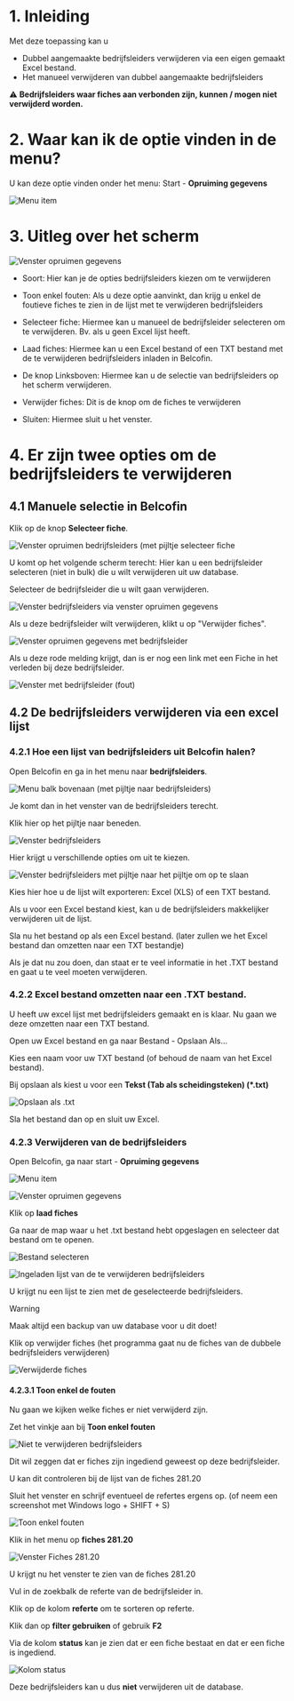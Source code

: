 # 1. Inleiding

Met deze toepassing kan u

- Dubbel aangemaakte bedrijfsleiders verwijderen via een eigen gemaakt Excel bestand.
- Het manueel verwijderen van dubbel aangemaakte bedrijfsleiders

⚠
**Bedrijfsleiders waar fiches aan verbonden zijn, kunnen / mogen niet verwijderd worden.**

# 2. Waar kan ik de optie vinden in de menu?
U kan deze optie vinden onder het menu: Start - **Opruiming gegevens**

![Menu item](NL/10.png)

# 3. Uitleg over het scherm

![Venster opruimen gegevens](NL/20.png)

* Soort: Hier kan je de opties bedrijfsleiders kiezen om te verwijderen

* Toon enkel fouten: Als u deze optie aanvinkt, dan krijg u enkel de foutieve fiches te zien in de lijst met te verwijderen bedrijfsleiders

* Selecteer fiche: Hiermee kan u manueel de bedrijfsleider selecteren om te verwijderen. Bv. als u geen Excel lijst heeft.

* Laad fiches: Hiermee kan u een Excel bestand of een TXT bestand met de te verwijderen bedrijfsleiders inladen in Belcofin.

* De knop Linksboven: Hiermee kan u de selectie van bedrijfsleiders op het scherm verwijderen.

* Verwijder fiches: Dit is de knop om de fiches te verwijderen

* Sluiten: Hiermee sluit u het venster.

# 4. Er zijn twee opties om de bedrijfsleiders te verwijderen

## 4.1 Manuele selectie in Belcofin

Klik op de knop **Selecteer fiche**.

![Venster opruimen bedrijfsleiders (met pijltje selecteer fiche](NL/30.png)

U komt op het volgende scherm terecht: Hier kan u een bedrijfsleider selecteren (niet in bulk) die u wilt verwijderen uit uw database.

Selecteer de bedrijfsleider die u wilt gaan verwijderen.

![Venster bedrijfsleiders via venster opruimen gegevens](NL/40.png)

Als u deze bedrijfsleider wilt verwijderen, klikt u op "Verwijder fiches".

![Venster opruimen gegevens met bedrijfsleider](NL/50.png)

Als u deze rode melding krijgt, dan is er nog een link met een Fiche in het verleden bij deze bedrijfsleider.

![Venster met bedrijfsleider (fout)](NL/60.png)

## 4.2 De bedrijfsleiders verwijderen via een excel lijst 

### 4.2.1 Hoe een lijst van bedrijfsleiders uit Belcofin halen?

Open Belcofin en ga in het menu naar **bedrijfsleiders**.

![Menu balk bovenaan (met pijltje naar bedrijfsleiders)](NL/70.png)

Je komt dan in het venster van de bedrijfsleiders terecht.

Klik hier op het pijltje naar beneden.

![Venster bedrijfsleiders](NL/80.png)

Hier krijgt u verschillende opties om uit te kiezen.

![Venster bedrijfsleiders met pijltje naar het pijltje om op te slaan](NL/90.png)

Kies hier hoe u de lijst wilt exporteren: Excel (XLS) of een TXT bestand.

Als u voor een Excel bestand kiest, kan u de bedrijfsleiders makkelijker verwijderen uit de lijst.

Sla nu het bestand op als een Excel bestand.
(later zullen we het Excel bestand dan omzetten naar een TXT bestandje)

Als je dat nu zou doen, dan staat er te veel informatie in het .TXT bestand en gaat u te veel moeten verwijderen.

### 4.2.2 Excel bestand omzetten naar een .TXT bestand.

U heeft uw excel lijst met bedrijfsleiders gemaakt en is klaar. Nu gaan we deze omzetten naar een TXT bestand.

Open uw Excel bestand en ga naar Bestand - Opslaan Als...

Kies een naam voor uw TXT bestand (of behoud de naam van het Excel bestand).

Bij opslaan als kiest u voor een **Tekst (Tab als scheidingsteken) (*.txt)**

![Opslaan als .txt](NL/110.png)

Sla het bestand dan op en sluit uw Excel.

### 4.2.3 Verwijderen van de bedrijfsleiders

Open Belcofin, ga naar start - **Opruiming gegevens**

![Menu item](NL/10.png)

![Venster opruimen gegevens](NL/20.png)

Klik op **laad fiches**

Ga naar de map waar u het .txt bestand hebt opgeslagen en selecteer dat bestand om te openen.

![Bestand selecteren](NL/120.png)

![Ingeladen lijst van de te verwijderen bedrijfsleiders](NL/130.png)

U krijgt nu een lijst te zien met de geselecteerde bedrijfsleiders.

> [!WARNING]
> Maak altijd een backup van uw database voor u dit doet!

Klik op verwijder fiches (het programma gaat nu de fiches van de dubbele bedrijfsleiders verwijderen)

![Verwijderde fiches](NL/140.png)

#### 4.2.3.1 Toon enkel de fouten

Nu gaan we kijken welke fiches er niet verwijderd zijn.

Zet het vinkje aan bij **Toon enkel fouten**

![Niet te verwijderen bedrijfsleiders](NL/150.png)

Dit wil zeggen dat er fiches zijn ingediend geweest op deze bedrijfsleider.

U kan dit controleren bij de lijst van de fiches 281.20

Sluit het venster en schrijf eventueel de refertes ergens op.
(of neem een screenshot met Windows logo + SHIFT + S)

![Toon enkel fouten](NL/160.png)

Klik in het menu op **fiches 281.20**

![Venster Fiches 281.20](NL/170.png)

U krijgt nu het venster te zien van de fiches 281.20

Vul in de zoekbalk de referte van de bedrijfsleider in.

Klik op de kolom **referte** om te sorteren op referte.

Klik dan op **filter gebruiken** of gebruik **F2**

Via de kolom **status** kan je zien dat er een fiche bestaat en dat er een fiche is ingediend.

![Kolom status](NL/190.png)

Deze bedrijfsleiders kan u dus **niet** verwijderen uit de database.

